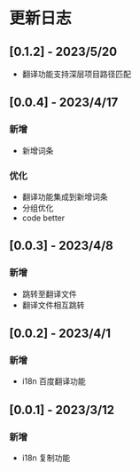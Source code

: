 # 更新日志

## [0.1.2] - 2023/5/20
- 翻译功能支持深层项目路径匹配

## [0.0.4] - 2023/4/17

### 新增

- 新增词条

### 优化

- 翻译功能集成到新增词条
- 分组优化
- code better

## [0.0.3] - 2023/4/8

### 新增

- 跳转至翻译文件
- 翻译文件相互跳转

## [0.0.2] - 2023/4/1

### 新增

- i18n 百度翻译功能

## [0.0.1] - 2023/3/12

### 新增

- i18n 复制功能
